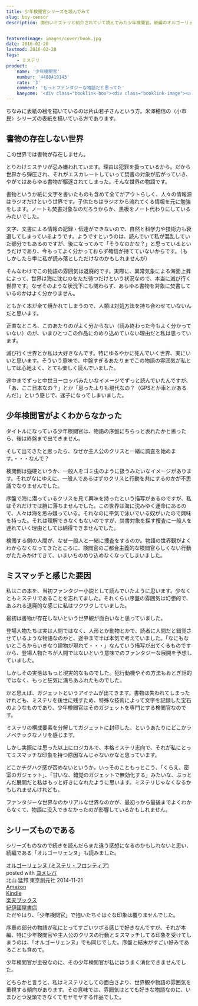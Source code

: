 ```yaml
---
title: 少年検閲官シリーズを読んでみて
slug: boy-censor
description: 面白いミステリと紹介されていて読んでみた少年検閲官。続編のオルゴーリェンヌも読みました。どこか退廃的で幻想的な雰囲気が漂い、私の好みドストライクだったのですが、その雰囲気と少年検閲官がミスマッチに感じられていまいち没頭できませんでした。


featuredimage: images/cover/book.jpg
date: 2016-02-20
lastmod: 2016-02-20
tags: 
    - ミステリ
product:
    name: '少年検閲官'
    number: '4488419143'
    rate: '3'
    comment: 'もっとファンタジーな物語だと思ってた'
    kaeyome: '<div class="booklink-box"><div class="booklink-image"><a href="http://www.amazon.co.jp/exec/obidos/asin/4488419143/illusionspace-22/" target="_blank" rel="nofollow" ><img src="https://ecx.images-amazon.com/images/I/51TzJ%2B9TNQL._SL160_.jpg" style="border: none;" /></a></div><div class="booklink-info"><div class="booklink-name"><a href="http://www.amazon.co.jp/exec/obidos/asin/4488419143/illusionspace-22/" target="_blank" rel="nofollow" >少年検閲官 (創元推理文庫)</a><div class="booklink-powered-date">posted with <a href="http://yomereba.com" rel="nofollow" target="_blank">ヨメレバ</a></div></div><div class="booklink-detail">北山 猛邦 東京創元社 2013-08-21    </div><div class="booklink-link2"><div class="shoplinkamazon"><a href="http://www.amazon.co.jp/exec/obidos/asin/4488419143/illusionspace-22/" target="_blank" rel="nofollow" >Amazon</a></div><div class="shoplinkkindle"><a href="http://www.amazon.co.jp/exec/obidos/ASIN/B00KTCRRKA/illusionspace-22/" target="_blank" rel="nofollow" >Kindle</a></div><div class="shoplinkrakuten"><a href="http://hb.afl.rakuten.co.jp/hgc/11acbc01.369b1bf6.11acbc02.cabf9fe9/?pc=http%3A%2F%2Fbooks.rakuten.co.jp%2Frb%2F12399812%2F%3Fscid%3Daf_ich_link_urltxt%26m%3Dhttp%3A%2F%2Fm.rakuten.co.jp%2Fev%2Fbook%2F" target="_blank" rel="nofollow" >楽天ブックス</a></div>                  	  <div class="shoplinkkino"><a href="http://ck.jp.ap.valuecommerce.com/servlet/referral?sid=3085416&pid=882196163&vc_url=http%3A%2F%2Fwww.kinokuniya.co.jp%2Ff%2Fdsg-01-9784488419141" target="_blank" rel="nofollow" >紀伊國屋書店<img src="https://ad.jp.ap.valuecommerce.com/servlet/gifbanner?sid=3085416&pid=882196163" height="1" width="1" border="0"></a></div>	  	  	</div></div><div class="booklink-footer"></div></div>'
---
```


ちなみに表紙の絵を描いているのは片山若子さんという方。米澤穂信の〈小市民〉シリーズの表紙を描いている方であります。


## 書物の存在しない世界


この世界では書物が存在しません。

とりわけミステリが忌み嫌われています。理由は犯罪を扱っているから。だから世界から弾圧され、それがエスカレートしていって焚書の対象が広がっていき、やがてはあらゆる書物が駆逐されてしまった。そんな世界の物語です。

書物というか紙に文字を書いたものも含めて全てがアウトらしく、人々の情報源はラジオだけという世界です。子供たちはラジオから流れてくる情報を元に勉強をします。ノートも焚書対象なのだろうからか、黒板をノート代わりにしているみたいでした。

文字、文書による情報の記録・伝達ができないので、自然と科学力や技術力も衰退してしまっているようです。ようですというのは、読んでいて私が混乱していた部分でもあるのですが、後になってみて「そうなのかな？」と思っているというだけであり、今もってよく分かっておらず確信が持てていないからです。（もしかしたら単に私が読み落としただけなのかもしれませんが）

そんなわけでこの物語の雰囲気は退廃的です。実際に、異常気象による海面上昇によって、世界は海に沈むのをただ待つだけという状況なので、本当に滅び行く世界です。なぜそのような状況下にも関わらず、あらゆる書物を対象に焚書しているのかはよく分かりません。

ともかく本が全て焼かれてしまうので、人類は対処方法を持ち合わせていないんだと思います。

正直なところ、このあたりのがよく分からない（読み終わった今もよく分かっていない）のが、いまひとつこの作品にのめり込めていない理由だと私は思っています。

滅び行く世界とか私は大好きなんです。特にゆるやかに死んでいく世界、実にいいと思います。そういう意味で、中盤すぎるあたりまでこの物語の雰囲気が私としては心地よく、とても楽しく読んでいました。

途中までずっと中世ヨーロッパみたいなイメージでずっと読んでいたんですが、「あ、ここ日本なの？」とか「思ったよりも現代なの？（GPSとか車とかあるんだ）」という感じで、迷子になってしまいました。


## 少年検閲官がよくわからなかった


タイトルになっている少年検閲官は、物語の序盤にちらっと表れたかと思ったら、後は終盤まで出てきません。

そして出てきたと思ったら、なぜか主人公のクリスと一緒に調査を始めます。・・・なんで？

検閲側は強硬というか、一般人をゴミ虫のように扱うみたいなイメージがあります。それがなにゆえに、一般人であるはずのクリスと行動を共にするのかが不思議でなりませんでした。

序盤で海に潜っているクリスを見て興味を持ったという描写があるのですが、私はそれだけでは腑に落ちませんでした。この世界は海に沈みゆく運命にあるので、人々は海を忌み嫌っている。それなのに平気で泳いでいる奴がいたので興味を持った。それは理解できなくもないのですが、焚書対象を探す捜査に一般人を連れていく理由としては納得できませんでした。

検閲する側の人間が、なぜ一般人と一緒に捜査をするのか。物語の世界観がよくわからなくなってきたところに、検閲官のご都合主義的な検閲官らしくない行動がたたみかけてきて、いまいちのめり込めなくなってしまいました。


## ミスマッチと感じた要因


私はこの本を、当初ファンタジー小説として読んでいたように思います。少なくともミステリであることを忘れてました。それくらい序盤の雰囲気は幻想的で、あふれる退廃的な感じに私はワクワクしていました。

最初は書物が存在しないという世界観が面白いなと思っていました。

登場人物たちは実は人間ではなく、人形とか動物とかで、読者に人間だと錯覚させているような物語なのかと、途中まで半ば本気で考えていました。「なにもないところからいきなり建物が現れて・・・」なんていう描写が出てくるものですから、登場人物たちが人間ではないという意味でのファンタジーな展開を予想していました。

しかしその実態はもっと現実的なものでした。犯行動機やその方法もおとぎ話的ではなく、もっと狂気に満ちあふれたものでした。

かと思えば、ガジェットというアイテムが出てきます。書物は失われてしまったけれども、ミステリを後世に残すため、特殊な技術によって文字を記録した宝石のようなものであり、少年検閲官はそのガジェットを専門とする検閲官なのです。

ミステリの構成要素を分解してガジェットに封印した、というあたりにどこかラノベチックなノリを感じます。

しかし実際には思った以上にロジカルで、本格ミステリ志向で、それが私にとってミスマッチな印象を持つ原因なんじゃないかなと思っています。

どこかチグハグ感が否めないというか。いっそのこともっとこう、「くらえ、密室のガジェット」、「甘いな、錯覚のガジェットで無効化する」みたいな、ぶっとんだ展開だと私はもっと好きになれたように思います。ミステリじゃなくなるかもしれませんけれども。

ファンタジーな世界なのかリアルな世界なのかが、最初っから最後までよくわからなくて、物語に没入できなかったのが影響しているかもしれません。


## シリーズものである


シリーズものなので続きを読んだらまた違う感想になるのかもしれないと思い、続編である「オルゴーリェンヌ」も読みました。

<div class="booklink-box">
<div class="booklink-image"><a href="http://www.amazon.co.jp/exec/obidos/asin/4488017797/illusionspace-22/" target="_blank" rel="nofollow" ><img alt=""  src="https://ecx.images-amazon.com/images/I/51%2BbPTwUSmL._SL160_.jpg" style="border: none;" /></a></div>
<div class="booklink-info">
<div class="booklink-name"><a href="http://www.amazon.co.jp/exec/obidos/asin/4488017797/illusionspace-22/" target="_blank" rel="nofollow" >オルゴーリェンヌ (ミステリ・フロンティア)</a>

<div class="booklink-powered-date">posted with <a href="http://yomereba.com" rel="nofollow" target="_blank">ヨメレバ</a></div>
</div>
<div class="booklink-detail">北山 猛邦 東京創元社 2014-11-21    </div>
<div class="booklink-link2">
<div class="shoplinkamazon"><a href="http://www.amazon.co.jp/exec/obidos/asin/4488017797/illusionspace-22/" target="_blank" rel="nofollow" >Amazon</a></div>
<div class="shoplinkkindle"><a href="http://www.amazon.co.jp/gp/search?keywords=%83I%83%8B%83S%81%5B%83%8A%83F%83%93%83k%20%28%83~%83X%83e%83%8A%81E%83t%83%8D%83%93%83e%83B%83A%29&#038;__mk_ja_JP=%83J%83%5E%83J%83i&#038;url=node%3D2275256051&#038;tag=illusionspace-22" target="_blank" rel="nofollow" >Kindle</a></div>
<div class="shoplinkrakuten"><a href="http://hb.afl.rakuten.co.jp/hgc/11acbc01.369b1bf6.11acbc02.cabf9fe9/?pc=http%3A%2F%2Fbooks.rakuten.co.jp%2Frb%2F12965674%2F%3Fscid%3Daf_ich_link_urltxt%26m%3Dhttp%3A%2F%2Fm.rakuten.co.jp%2Fev%2Fbook%2F" target="_blank" rel="nofollow" >楽天ブックス</a></div>
<div class="shoplinkkino"><a href="http://ck.jp.ap.valuecommerce.com/servlet/referral?sid=3085416&#038;pid=882196163&#038;vc_url=http%3A%2F%2Fwww.kinokuniya.co.jp%2Ff%2Fdsg-01-9784488017798" target="_blank" rel="nofollow" >紀伊國屋書店<img alt=""  src="https://ad.jp.ap.valuecommerce.com/servlet/gifbanner?sid=3085416&#038;pid=882196163" height="1" width="1"></a></div>

</div>
</div>
<div class="booklink-footer"></div>
</div>
ただやはり、「少年検閲官」で抱いたちぐはぐな印象は覆りませんでした。

序章の部分の物語が私にとってすごいツボる感じで好きなんですが、それが本編、特に少年検閲官や主人公のクリスの行動とミスマッチしてる印象を受けてしまうのは、「オルゴーリェンヌ」でも同じでした。序盤と結末がすごい好みであることも含めて。

少年検閲官が主役なのに、その少年検閲官が私にはうまく消化できませんでした。

どちらかと言うと、私はミステリとしての面白さより、世界観や物語の雰囲気を重視する傾向があります。その意味では、雰囲気はとても好きな物語なのに、いまひとつ没頭できなくてモヤモヤする作品でした。


  